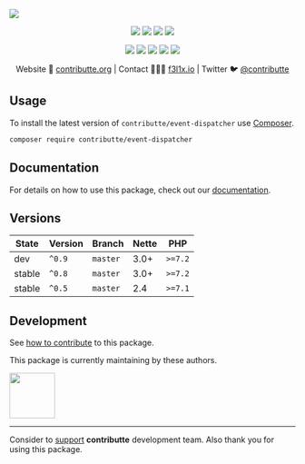 ![](https://heatbadger.now.sh/github/readme/contributte/event-dispatcher/)

<p align=center>
  <a href="https://github.com/contributte/event-dispatcher/actions"><img src="https://badgen.net/github/checks/contributte/event-dispatcher/master?cache=300"></a>
  <a href="https://coveralls.io/r/contributte/event-dispatcher"><img src="https://badgen.net/coveralls/c/github/contributte/event-dispatcher?cache=300"></a>
  <a href="https://packagist.org/packages/contributte/event-dispatcher"><img src="https://badgen.net/packagist/dm/contributte/event-dispatcher"></a>
  <a href="https://packagist.org/packages/contributte/event-dispatcher"><img src="https://badgen.net/packagist/v/contributte/event-dispatcher"></a>
</p>
<p align=center>
  <a href="https://packagist.org/packages/contributte/event-dispatcher"><img src="https://badgen.net/packagist/php/contributte/event-dispatcher"></a>
  <a href="https://github.com/contributte/event-dispatcher"><img src="https://badgen.net/github/license/contributte/event-dispatcher"></a>
  <a href="https://bit.ly/ctteg"><img src="https://badgen.net/badge/support/gitter/cyan"></a>
  <a href="https://bit.ly/cttfo"><img src="https://badgen.net/badge/support/forum/yellow"></a>
  <a href="https://contributte.org/partners.html"><img src="https://badgen.net/badge/sponsor/donations/F96854"></a>
</p>

<p align=center>
Website 🚀 <a href="https://contributte.org">contributte.org</a> | Contact 👨🏻‍💻 <a href="https://f3l1x.io">f3l1x.io</a> | Twitter 🐦 <a href="https://twitter.com/contributte">@contributte</a>
</p>

## Usage

To install the latest version of `contributte/event-dispatcher` use [Composer](https://getcomposer.com).

```bash
composer require contributte/event-dispatcher
```

## Documentation

For details on how to use this package, check out our [documentation](.docs).

## Versions

| State       | Version | Branch   | Nette | PHP     |
|-------------|---------|----------|-------|---------|
| dev         | `^0.9`  | `master` | 3.0+  | `>=7.2` |
| stable      | `^0.8`  | `master` | 3.0+  | `>=7.2` |
| stable      | `^0.5`  | `master` | 2.4   | `>=7.1` |

## Development

See [how to contribute](https://contributte.org/contributing.html) to this package.

This package is currently maintaining by these authors.

<a href="https://github.com/f3l1x">
  <img width="80" height="80" src="https://avatars2.githubusercontent.com/u/538058?v=3&s=80">
</a>

-----

Consider to [support](https://contributte.org/partners.html) **contributte** development team.
Also thank you for using this package.
